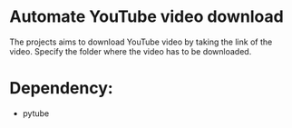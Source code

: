 # Automate YouTube video download

The projects aims to download YouTube video by taking the link of the video. Specify the folder where the video has to be downloaded.

# Dependency:

- pytube
